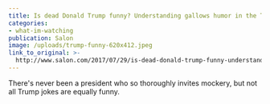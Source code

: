 ```yaml
---
title: Is dead Donald Trump funny? Understanding gallows humor in the Trump era
categories: 
- what-im-watching
publication: Salon
image: /uploads/trump-funny-620x412.jpeg
link_to_original: >-
  http://www.salon.com/2017/07/29/is-dead-donald-trump-funny-understanding-gallows-humor-in-the-trump-era/
---
```



There's never been a president who so thoroughly invites mockery, but not all Trump jokes are equally funny.